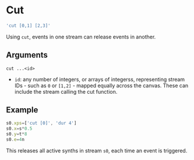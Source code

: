 
# Cut
```js
'cut [0,1] [2,3]'
```
Using `cut`, events in one stream can release events in another.
## Arguments
`cut ...<id>`
* `id`: any number of integers, or arrays of integerss, representing stream IDs - such as `0` or `[1,2]` - mapped equally across the canvas. These can include the stream calling the cut function.
## Example
```js
s0.xps=['cut [0]', 'dur 4']
s0.x=s*0.5
s0.y=t*8
s0.e=4n
```
This releases all active synths in stream `s0`, each time an event is triggered.